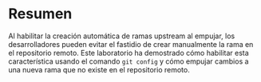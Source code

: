 # Resumen

Al habilitar la creación automática de ramas upstream al empujar, los desarrolladores pueden evitar el fastidio de crear manualmente la rama en el repositorio remoto. Este laboratorio ha demostrado cómo habilitar esta característica usando el comando `git config` y cómo empujar cambios a una nueva rama que no existe en el repositorio remoto.
